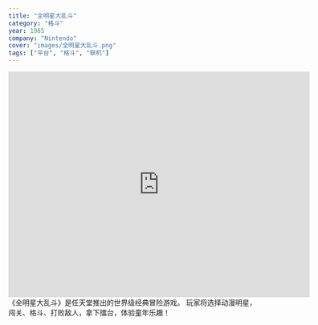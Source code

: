 ```yaml
---
title: "全明星大乱斗"
category: "格斗"
year: 1985
company: "Nintendo"
cover: "images/全明星大乱斗.png"
tags: ["平台", "格斗", "联机"]
---
```

<iframe src="https://www.retrogames.cc/embed/30899-sonic-the-hedgehog-usa-europe.html" width="600" height="450" frameborder="no" allowfullscreen="true" webkitallowfullscreen="true" mozallowfullscreen="true" scrolling="no"></iframe>
《全明星大乱斗》是任天堂推出的世界级经典冒险游戏。  
玩家将选择动漫明星，闯关、格斗、打败敌人，拿下擂台，体验童年乐趣！
